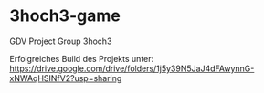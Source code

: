 # 3hoch3-game
GDV Project Group 3hoch3

Erfolgreiches Build des Projekts unter:
https://drive.google.com/drive/folders/1j5y39N5JaJ4dFAwynnG-xNWAqHSINfV2?usp=sharing
